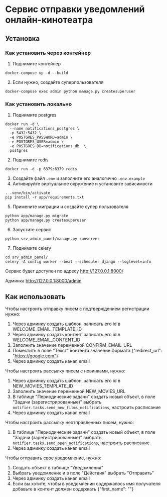 # Сервис отправки уведомлений онлайн-кинотеатра
## Установка
### Как установить через контейнер
1. Поднимите контейнер
```
docker-compose up -d --build
```
2. Если нужно, создайте суперпользователя
```
docker-compose exec admin python manage.py createsuperuser
```
### Как установить локально
1. Поднимите postgres
```
docker run -d \
  --name notifications_postgres \
  -p 5432:5432 \
  -e POSTGRES_PASSWORD=admin \
  -e POSTGRES_USER=admin \
  -e POSTGRES_DB=notifications_db  \
  postgres
```
2. Поднимите redis
```
docker run -d -p 6379:6379 redis
```
3. Создайте файл `.env` и заполните его аналогично `.env.example`
4. Активируйте виртуальное окружение и установите зависимости
```
. .venv/bin/activate
pip install -r app/requirements.txt
```
5. Примените миграции и создайте супер пользователя
```
python app/manage.py migrate
python app/manage.py createsuperuser
```
6. Запустите сервис
```
python srv_admin_panel/manage.py runserver
```
7. Поднимите celery
```
cd srv_admin_panel/
celery -A config worker --beat --scheduler django --loglevel=info
```

Сервис будет доступен по адресу http://127.0.0.1:8000/

Админка http://127.0.0.1:8000/admin

## Как использовать

Чтобы настроить отправку писем с подтверждением регистрации нужно:
1. Через админку создать шаблон, записать его id в WELCOME_EMAIL_TEMPLATE_ID
2. Через админку создать контент, записать его id в WELCOME_EMAIL_CONTENT_ID
3. Заполнить значение переменной CONFIRM_EMAIL_URL
4. Поместить в поле "Текст" контента значение формата {"redirect_url": "https://google.com"}
5. Через админку создать канал email

Чтобы настроить рассылку писем с новинками, нужно:
1. Через админку создать шаблон, записать его id в NEW_MOVIES_TEMPLATE_ID
2. Заполнить значение переменной NEW_MOVIES_URL
3. В таблице "Периодические задачи" создать новый объект, в поле "Задачи (зарегистрированные)" выбрать `notifier.tasks.send_new_films_notifications`, настроить расписание
4. Через админку создать канал email

Чтобы настроить рассылку неотправленных писем, нужно:
1. В таблице "Периодические задачи" создать новый объект, в поле "Задачи (зарегистрированные)" выбрать `notifier.tasks.send_open_notifications`, настроить расписание
2. Через админку создать канал email

Чтобы отправить свое уведомление, нужно:
1. Создать объект в таблице "Уведомления"
2. Выбрать уведомление и в поле "Действия" выбрать "Отправить"
3. Через админку создать канал email
4. Если вы хотите, чтобы в уведомлении содержалось имя получателя добавьте в контент должен содержать {"first_name": ""}
